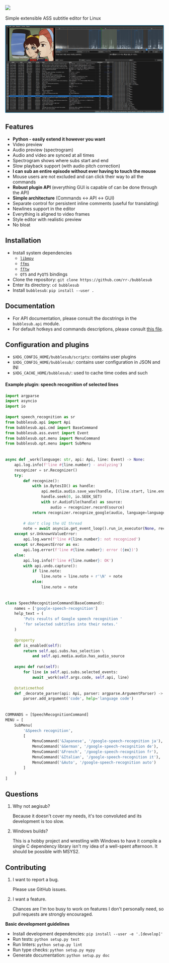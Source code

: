 ![](https://cdn.rawgit.com/rr-/bubblesub/master/docs/logo.svg)

Simple extensible ASS subtitle editor for Linux

![](docs/screen.png)

## Features

- **Python - easily extend it however you want**
- Video preview
- Audio preview (spectrogram)
- Audio and video are synced at all times
- Spectrogram shows where subs start and end
- Slow playback support (with audio pitch correction)
- **I can sub an entire episode without ever having to touch the mouse**
- Mouse users are not excluded and can click their way to all the commands
- **Robust plugin API** (everything GUI is capable of can be done through the API)
- **Simple architecture** (Commands ↔ API ↔ GUI)
- Separate control for persistent inline comments (useful for translating)
- Newlines support in the editor
- Everything is aligned to video frames
- Style editor with realistic preview
- No bloat

## Installation

- Install system dependencies
    - [`libmpv`](https://github.com/mpv-player/mpv.git)
    - [`ffms`](https://github.com/FFMS/ffms2)
    - [`fftw`](https://github.com/FFTW/fftw3)
    - `QT5` and `PyQT5` bindings
- Clone the repository: `git clone https://github.com/rr-/bubblesub`
- Enter its directory: `cd bubblesub`
- Install `bubblesub`: `pip install --user .`

## Documentation

- For API documentation, please consult the docstrings in the `bubblesub.api`
module.
- For default hotkeys and commands descriptions, please consult [this
file](https://github.com/rr-/bubblesub/tree/master/docs/doc.md).

## Configuration and plugins

- `$XDG_CONFIG_HOME/bubblesub/scripts`: contains user plugins
- `$XDG_CONFIG_HOME/bubblesub/`: contains user configuration in JSON and INI
- `$XDG_CACHE_HOME/bubblesub/`: used to cache time codes and such

#### Example plugin: speech recognition of selected lines

```python
import argparse
import asyncio
import io

import speech_recognition as sr
from bubblesub.api import Api
from bubblesub.api.cmd import BaseCommand
from bubblesub.ass.event import Event
from bubblesub.opt.menu import MenuCommand
from bubblesub.opt.menu import SubMenu


async def _work(language: str, api: Api, line: Event) -> None:
    api.log.info(f'line #{line.number} - analyzing')
    recognizer = sr.Recognizer()
    try:
        def recognize():
            with io.BytesIO() as handle:
                api.media.audio.save_wav(handle, [(line.start, line.end)])
                handle.seek(0, io.SEEK_SET)
                with sr.AudioFile(handle) as source:
                    audio = recognizer.record(source)
            return recognizer.recognize_google(audio, language=language)

        # don't clog the UI thread
        note = await asyncio.get_event_loop().run_in_executor(None, recognize)
    except sr.UnknownValueError:
        api.log.warn(f'line #{line.number}: not recognized')
    except sr.RequestError as ex:
        api.log.error(f'line #{line.number}: error ({ex})')
    else:
        api.log.info(f'line #{line.number}: OK')
        with api.undo.capture():
            if line.note:
                line.note = line.note + r'\N' + note
            else:
                line.note = note


class SpeechRecognitionCommand(BaseCommand):
    names = ['google-speech-recognition']
    help_text = (
        'Puts results of Google speech recognition '
        'for selected subtitles into their notes.'
    )

    @property
    def is_enabled(self):
        return self.api.subs.has_selection \
            and self.api.media.audio.has_audio_source

    async def run(self):
        for line in self.api.subs.selected_events:
            await _work(self.args.code, self.api, line)

    @staticmethod
    def _decorate_parser(api: Api, parser: argparse.ArgumentParser) -> None:
        parser.add_argument('code', help='language code')


COMMANDS = [SpeechRecognitionCommand]
MENU = [
    SubMenu(
        '&Speech recognition',
        [
            MenuCommand('&Japanese', '/google-speech-recognition ja'),
            MenuCommand('&German', '/google-speech-recognition de'),
            MenuCommand('&French', '/google-speech-recognition fr'),
            MenuCommand('&Italian', '/google-speech-recognition it'),
            MenuCommand('&Auto', '/google-speech-recognition auto')
        ]
    )
]
```

## Questions

1. Why not aegisub?

    Because it doesn't cover my needs, it's too convoluted and its development
    is too slow.

2. Windows builds?

    This is a hobby project and wrestling with Windows to have it compile a
    single C dependency library isn't my idea of a well-spent afternoon.
    It should be possible with MSYS2.

## Contributing

1. I want to report a bug.

    Please use GitHub issues.

2. I want a feature.

    Chances are I'm too busy to work on features I don't personally need,
    so pull requests are strongly encouraged.

**Basic development guidelines**

- Install development dependencies: `pip install --user -e '.[develop]'`
- Run tests: `python setup.py test`
- Run linters: `python setup.py lint`
- Run type checks: `python setup.py mypy`
- Generate documentation: `python setup.py doc`
